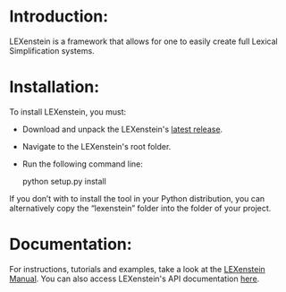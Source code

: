 # Introduction:

LEXenstein is a framework that allows for one to easily create full Lexical Simplification systems.

# Installation:

To install LEXenstein, you must:

* Download and unpack the LEXenstein's [latest release](https://github.com/ghpaetzold/LEXenstein/releases/tag/v1.0).
* Navigate to the LEXenstein's root folder.
* Run the following command line:
	
	python setup.py install
		
If you don’t with to install the tool in your Python distribution, you can alternatively
copy the “lexenstein” folder into the folder of your project.

# Documentation:

For instructions, tutorials and examples, take a look at the [LEXenstein Manual](https://github.com/ghpaetzold/LEXenstein/raw/master/manual/LEXenstein%20Manual.pdf).
You can also access LEXenstein's API documentation [here](http://ghpaetzold.github.io/lexenstein/documentation/).
